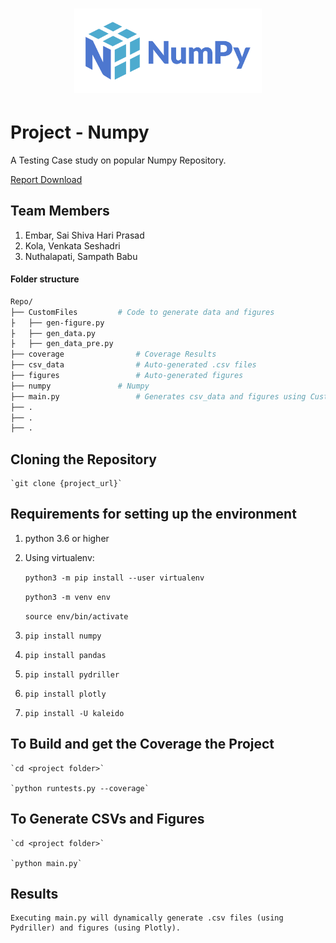 <h1 align="center">
<img src="/branding/logo/primary/numpylogo.svg" width="300">
</h1>

# Project - Numpy
A Testing Case study on popular Numpy Repository.

[ Report Download ](https://github.com/esshariprasad/numpy-private/raw/7a414f9b9f59586ee4f2e92544326d6e2a1c0c51/Numpy_Project_Report.pdf)

## Team Members

1. Embar, Sai Shiva Hari Prasad
2. Kola, Venkata Seshadri
3. Nuthalapati, Sampath Babu


#### Folder structure

```sh
Repo/
├── CustomFiles			# Code to generate data and figures
├	├── gen-figure.py
├	├── gen_data.py
├	├── gen_data_pre.py
├── coverage        		# Coverage Results 
├── csv_data        		# Auto-generated .csv files
├── figures         		# Auto-generated figures
├── numpy	    		# Numpy 
├── main.py         		# Generates csv_data and figures using CustomFiles
├── .
├── .
├── .
```

## Cloning the Repository

	`git clone {project_url}`

## Requirements for setting up the environment

1. python 3.6 or higher

2. Using virtualenv:

	`python3 -m pip install --user virtualenv`

	`python3 -m venv env`
	
	`source env/bin/activate`

3. `pip install numpy`

4. `pip install pandas`

5. `pip install pydriller`

6. `pip install plotly`

7. `pip install -U kaleido`


## To Build and get the Coverage the Project

	`cd <project folder>`

	`python runtests.py --coverage`

## To Generate CSVs and Figures
	
	`cd <project folder>`
	 
	`python main.py`
	
## Results
	
	Executing main.py will dynamically generate .csv files (using Pydriller) and figures (using Plotly).


